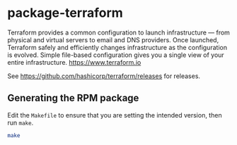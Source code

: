 # package-terraform

Terraform provides a common configuration to launch infrastructure — from physical and virtual servers to email and DNS providers. Once launched, Terraform safely and efficiently changes infrastructure as the configuration is evolved. Simple file-based configuration gives you a single view of your entire infrastructure. <https://www.terraform.io>

See <https://github.com/hashicorp/terraform/releases> for releases.

## Generating the RPM package

Edit the `Makefile` to ensure that you are setting the intended version, then run `make`.

```bash
make
```
